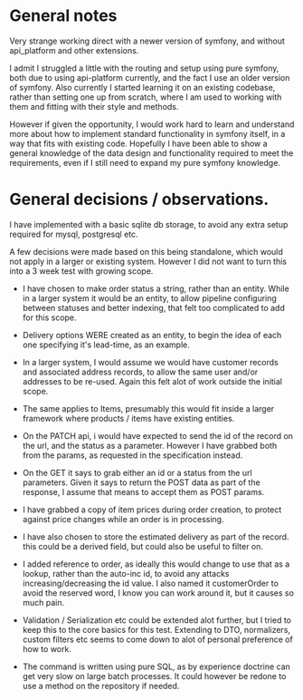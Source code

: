 General notes
=============

Very strange working direct with a newer version of symfony, and without api_platform and other extensions.

I admit I struggled a little with the routing and setup using pure symfony, both due to using api-platform currently, and
the fact I use an older version of symfony. Also currently I started learning it on an existing codebase, rather than setting
one up from scratch, where I am used to working with them and fitting with their style and methods.

However if given the opportunity, I would work hard to learn and understand more about how to implement standard functionality
in symfony itself, in a way that fits with existing code. Hopefully I have been able to show a general knowledge of the data
design and functionality required to meet the requirements, even if I still need to expand my pure symfony knowledge.

General decisions / observations.
=================================

I have implemented with a basic sqlite db storage, to avoid any extra setup required for mysql, postgresql etc.

A few decisions were made based on this being standalone, which would not apply in a larger or existing system. However
I did not want to turn this into a 3 week test with growing scope.

- I have chosen to make order status a string, rather than an entity. While in a larger system it would be an entity,
to allow pipeline configuring between statuses and better indexing, that felt too complicated to add for this scope.

- Delivery options WERE created as an entity, to begin the idea of each one specifying it's lead-time, as an example.

- In a larger system, I would assume we would have customer records and associated address records, to allow the same user
and/or addresses to be re-used. Again this felt alot of work outside the initial scope.

- The same applies to Items, presumably this would fit inside a larger framework where products / items have existing
entities.

- On the PATCH api, i would have expected to send the id of the record on the url, and the status as a parameter. However
I have grabbed both from the params, as requested in the specification instead.

- On the GET it says to grab either an id or a status from the url parameters. Given it says to return the POST data as
part of the response, I assume that means to accept them as POST params.

- I have grabbed a copy of item prices during order creation, to protect against price changes while an order is in processing.

- I have also chosen to store the estimated delivery as part of the record. this could be a derived field, but could also be
useful to filter on.

- I added reference to order, as ideally this would change to use that as a lookup, rather than the auto-inc id, to avoid
any attacks increasing/decreasing the id value. I also named it customerOrder to avoid the reserved word, I know you can
work around it, but it causes so much pain.

- Validation / Serialization etc could be extended alot further, but I tried to keep this to the core basics for this test.
Extending to DTO, normalizers, custom filters etc seems to come down to alot of personal preference of how to work.

- The command is written using pure SQL, as by experience doctrine can get very slow on large batch processes. It could
however be redone to use a method on the repository if needed.
